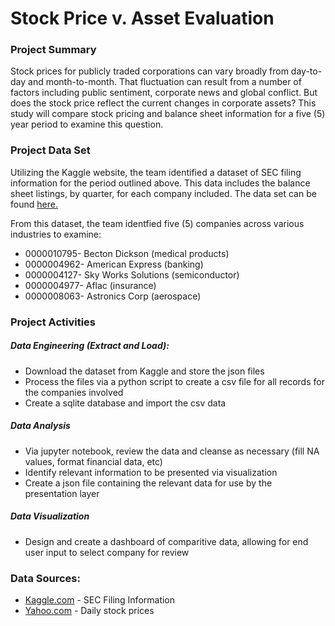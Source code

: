 # Stock Price v. Asset Evaluation

<h3>Project Summary</h3>

<p>Stock prices for publicly traded corporations can vary broadly from day-to-day and month-to-month. That fluctuation can result from a number of factors including public sentiment, corporate news and global conflict. But does the stock price reflect the current changes in corporate assets? This study will compare stock pricing and balance sheet information for a five (5) year period to examine this question.</p>


<h3>Project Data Set</h3>

<p>Utilizing the Kaggle website, the team identified a dataset of SEC filing information for the period outlined above. This data includes the balance sheet listings, by quarter, for each company included. The data set can be found <a href="https://www.kaggle.com/datasets/finnhub/reported-financials">here.</a></p>

From this dataset, the team identfied five (5) companies across various industries to examine:
<ul>
<li>0000010795- Becton Dickson (medical products)</li>
<li>0000004962- American Express (banking)</li>
<li>0000004127- Sky Works Solutions (semiconductor)</li>
<li>0000004977- Aflac (insurance)</li>
<li>0000008063- Astronics Corp (aerospace)</li>
</ul>

<h3>Project Activities</h3>

<h5>Data Engineering (Extract and Load):</h5>
<ul>
<li>Download the dataset from Kaggle and store the json files</li>
<li>Process the files via a python script to create a csv file for all records for the companies involved</li>
<li>Create a sqlite database and import the csv data </li>
</ul>

<h5>Data Analysis</h5>
<ul>
<li>Via jupyter notebook, review the data and cleanse as necessary (fill NA values, format financial data, etc)</li>
<li>Identify relevant information to be presented via visualization</li>
<li>Create a json file containing the relevant data for use by the presentation layer</li>
</ul>

<h5>Data Visualization</h5>
<ul>
<li>Design and create a dashboard of comparitive data, allowing for end user input to select company for review</li>
</ul>

<h3>Data Sources:</h3>
<ul>
<li><a href="https://www.kaggle.com/datasets/finnhub/reported-financials">Kaggle.com</a> - SEC Filing Information</li>
<li><a href="https://finance.yahoo.com/quote/AFL?.tsrc=fin-srchYahoo.com">Yahoo.com</a> - Daily stock prices</li>
</ul>
